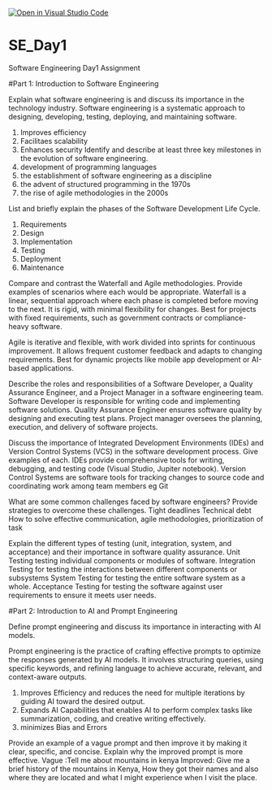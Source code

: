 [![Open in Visual Studio Code](https://classroom.github.com/assets/open-in-vscode-2e0aaae1b6195c2367325f4f02e2d04e9abb55f0b24a779b69b11b9e10269abc.svg)](https://classroom.github.com/online_ide?assignment_repo_id=18363246&assignment_repo_type=AssignmentRepo)
# SE_Day1
Software Engineering Day1 Assignment

#Part 1: Introduction to Software Engineering

Explain what software engineering is and discuss its importance in the technology industry.
Software engineering is a systematic approach to designing, developing, testing, deploying, and maintaining software.
1. Improves efficiency
2. Facilitaes scalability
3. Enhances security
Identify and describe at least three key milestones in the evolution of software engineering.
1. development of programming languages
2. the establishment of software engineering as a discipline
3. the advent of structured programming in the 1970s
4. the rise of agile methodologies in the 2000s

List and briefly explain the phases of the Software Development Life Cycle.
1.  Requirements
2.  Design
3.  Implementation
4.  Testing
5.  Deployment
6.  Maintenance

Compare and contrast the Waterfall and Agile methodologies. Provide examples of scenarios where each would be appropriate.
  Waterfall is a linear, sequential approach where each phase is completed before moving to the next. It is rigid, with minimal flexibility for changes. Best for projects with fixed requirements, such as government contracts or compliance-heavy software.
  
  Agile is iterative and flexible, with work divided into sprints for continuous improvement. It allows frequent customer feedback and adapts to changing requirements. Best for dynamic projects like mobile app development or AI-based applications.

Describe the roles and responsibilities of a Software Developer, a Quality Assurance Engineer, and a Project Manager in a software engineering team.
Software Developer is responsible for writing code and implementing software solutions.
Quality Assurance Engineer ensures software quality by designing and executing test plans.
Project manager oversees the planning, execution, and delivery of software projects.



Discuss the importance of Integrated Development Environments (IDEs) and Version Control Systems (VCS) in the software development process. Give examples of each.
IDEs provide comprehensive tools for writing, debugging, and testing code (Visual Studio, Jupiter notebook).
Version Control Systems are software tools for tracking changes to source code and coordinating work among team members eg Git

What are some common challenges faced by software engineers? Provide strategies to overcome these challenges.
Tight deadlines
Technical debt
How to solve 
effective communication,
agile methodologies, 
prioritization of task


Explain the different types of testing (unit, integration, system, and acceptance) and their importance in software quality assurance.
 Unit Testing testing individual components or modules of software.
 Integration Testing for testing the interactions between different components or subsystems
 System Testing for testing the entire software system as a whole.
 Acceptance Testing for testing the software against user requirements to ensure it meets user needs.

#Part 2: Introduction to AI and Prompt Engineering


Define prompt engineering and discuss its importance in interacting with AI models.

Prompt engineering is the practice of crafting effective prompts to optimize the responses generated by AI models. It involves structuring queries, using specific keywords, and refining language to achieve accurate, relevant, and context-aware outputs.

1. Improves Efficiency  and reduces the need for multiple iterations by guiding AI toward the desired output.
2. Expands AI Capabilities that enables AI to perform complex tasks like summarization, coding, and creative writing effectively.
3. minimizes Bias and Errors

Provide an example of a vague prompt and then improve it by making it clear, specific, and concise. Explain why the improved prompt is more effective.
Vague :Tell me about mountains in kenya
Improved: Give me a brief history of the mountains in Kenya, How they got their names and also where they are located and what I might experience when I visit the place.
